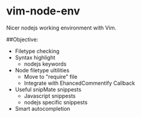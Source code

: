 vim-node-env
============
Nicer nodejs working environment with Vim.

##Objective:
* Filetype checking
* Syntax highlight
	- nodejs keywords
* Node filetype ultilities
    - Move to "require" file
    - Integrate with EhancedCommentify Callback
* Useful snipMate snippests
	- Javascript snippests
	- nodejs specific snippests
* Smart autocompletion


